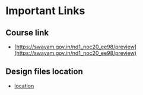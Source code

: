 # Important Links

## Course link

* [https://swayam.gov.in/nd1_noc20_ee98/preview](https://swayam.gov.in/nd1_noc20_ee98/preview)

## Design files location 

* [location](./Hardware/Design_Files)
